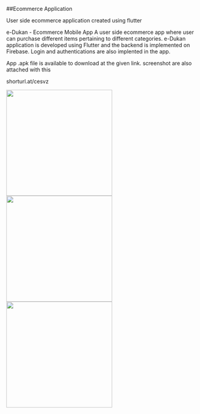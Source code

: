 ##Ecommerce Application

User side ecommerce application created using flutter

e-Dukan - Ecommerce Mobile App A user side ecommerce app where user can purchase different
items pertaining to different categories. e-Dukan application is developed using Flutter 
and the backend is implemented on Firebase. Login and authentications are also implented in the app.

App .apk file is available to download at the given link. screenshot are also attached with this

shorturl.at/cesvz





<p float="left">
  <img src="https://lh3.googleusercontent.com/drive-viewer/AFDK6gOI2Kw10TvXRCA8U9GRFJJlxGUq25xoJqQIt9ELiBruOrA5rsLeDlFWG30ZhGjv72oOItTqb886i2EDLYzU261TF6_9zw=w1366-h615" width="280" />
  <img src="https://lh3.googleusercontent.com/drive-viewer/AFDK6gNDdqfBxz_SsbBz6BM7DI1llQUqxkBJyJDfS7zVCfG8fztS_3OSnetLn6PQDTdldrDd96CvBZAubX1qHoSJB6BkYsc8=w1366-h615" width="280" /> 
  <img src="https://lh3.googleusercontent.com/drive-viewer/AFDK6gNLwXlPkQz0acbtjDnQnvN2qPsKsXINxmB-NMb3R-DHbUUZVqQU8BkJfebv-EBaCpnc26ChZdHK4YKIxToB462JGQ2mJw=w1366-h615" width="280" />
</p>

